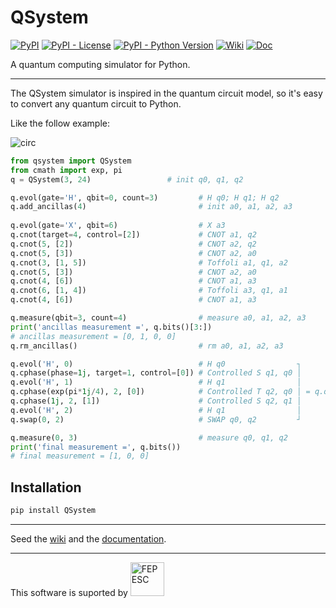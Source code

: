 # QSystem
[![PyPI](https://img.shields.io/pypi/v/qsystem.svg)](https://pypi.org/project/QSystem/)
[![PyPI - License](https://img.shields.io/pypi/l/qsystem.svg?color=brightgree)](https://gitlab.com/evandro-crr/qsystem/blob/master/LICENSE)
[![PyPI - Python Version](https://img.shields.io/pypi/pyversions/qsystem.svg?color=red)](https://www.python.org/)
[![Wiki](https://img.shields.io/badge/wiki-available-sucess.svg)](https://gitlab.com/evandro-crr/qsystem/wikis/home)
[![Doc](https://img.shields.io/badge/doc-available-succes.svg)](https://evandro-crr.gitlab.io/qsystem/index.html)

A quantum computing simulator for Python.

------------------------
The QSystem simulator is inspired in the quantum circuit model, so it's easy to
convert any quantum circuit to  Python.

Like the follow example:

![circ](https://gitlab.com/evandro-crr/qsystem/raw/1.1.0/circ.svg)

```python
from qsystem import QSystem
from cmath import exp, pi
q = QSystem(3, 24)                 # init q0, q1, q2

q.evol(gate='H', qbit=0, count=3)         # H q0; H q1; H q2
q.add_ancillas(4)                         # init a0, a1, a2, a3
          
q.evol(gate='X', qbit=6)                  # X a3
q.cnot(target=4, control=[2])             # CNOT a1, q2
q.cnot(5, [2])                            # CNOT a2, q2
q.cnot(5, [3])                            # CNOT a2, a0
q.cnot(3, [1, 5])                         # Toffoli a1, q1, a2
q.cnot(5, [3])                            # CNOT a2, a0
q.cnot(4, [6])                            # CNOT a1, a3
q.cnot(6, [1, 4])                         # Toffoli a3, q1, a1
q.cnot(4, [6])                            # CNOT a1, a3

q.measure(qbit=3, count=4)                # measure a0, a1, a2, a3
print('ancillas measurement =', q.bits()[3:])
# ancillas measurement = [0, 1, 0, 0]
q.rm_ancillas()                           # rm a0, a1, a2, a3

q.evol('H', 0)                            # H q0                ┐
q.cphase(phase=1j, target=1, control=[0]) # Controlled S q1, q0 │
q.evol('H', 1)                            # H q1                │
q.cphase(exp(pi*1j/4), 2, [0])            # Controlled T q2, q0 │ = q.qft(0, 3)
q.cphase(1j, 2, [1])                      # Controlled S q2, q1 │
q.evol('H', 2)                            # H q1                │
q.swap(0, 2)                              # SWAP q0, q2         ┘

q.measure(0, 3)                           # measure q0, q1, q2
print('final measurement =', q.bits())
# final measurement = [1, 0, 0]
```
## Installation
```bash
pip install QSystem
```
---------------------------
Seed the [wiki](https://gitlab.com/evandro-crr/qsystem/wikis/home) and the
[documentation](https://evandro-crr.gitlab.io/qsystem/index.html).

---------------------------
This software is suported by 
<img src="http://www.fapesc.sc.gov.br/wp-content/uploads/2014/09/logo-Fapesc-fundo-transparente.png"
alt="FEPESC" width="54">
